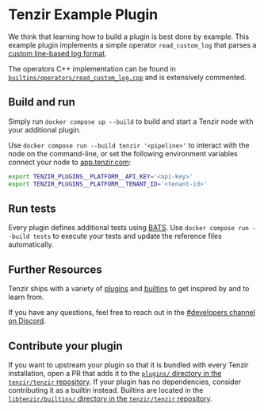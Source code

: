# Tenzir Example Plugin

We think that learning how to build a plugin is best done by example. This
example plugin implements a simple operator `read_custom_log` that parses a
[custom line-based log format](bats/data/inputs/sample.log).

The operators C++ implementation can be found in
[`builtins/operators/read_custom_log.cpp`](builtins/operators/read_custom_log.cpp)
and is extensively commented.

## Build and run

Simply run `docker compose up --build` to build and start a Tenzir node with
your additional plugin.

Use `docker compose run --build tenzir '<pipeline>'` to interact with the node
on the command-line, or set the following environment variables connect your
node to [app.tenzir.com](app):

```bash
export TENZIR_PLUGINS__PLATFORM__API_KEY='<api-key>'
export TENZIR_PLUGINS__PLATFORM__TENANT_ID='<tenant-id>'
```

## Run tests

Every plugin defines additional tests using
[BATS](https://bats-core.readthedocs.io/en/stable/writing-tests.html). Use
`docker compose run --build tests` to execute your tests and update the
reference files automatically.

## Further Resources

Tenzir ships with a variety of [plugins][plugins-source] and
[builtins][builtins-source] to get inspired by and to learn from.

If you have any questions, feel free to reach out in the [#developers channel
on Discord][discord].

## Contribute your plugin

If you want to upstream your plugin so that it is bundled with every Tenzir
installation, open a PR that adds it to the [`plugins/` directory in the
`tenzir/tenzir` repository][plugins-source]. If your plugin has no
dependencies, consider contributing it as a builtin instead. Builtins are
located in the [`libtenzir/builtins/` directory in the `tenzir/tenzir`
repository][builtins-source].

[tenzir]: https://github.com/tenzir/tenzir
[app]: https://app.tenzir.com
[plugins-source]: https://github.com/tenzir/tenzir/tree/main/plugins
[builtins-source]: https://github.com/tenzir/tenzir/tree/main/libtenzir/builtins
[discord]: https://docs.tenzir.com/discord
